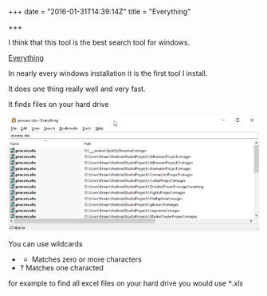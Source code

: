 +++
date = "2016-01-31T14:39:14Z"
title = "Everything"

+++

I think that this tool is the best search tool for windows.

[Everything](https://www.voidtools.com/downloads/ "Everything") 

<!--more-->


In nearly every windows installation it is the first tool I install.

It does one thing really well and very fast.

It finds files on your hard drive
 
![](img/everything.png)


You can use wildcards 

* * Matches zero or more characters
* ? Matches one characted

for example to find all  excel files on your hard drive you would use **.xls*



 
